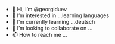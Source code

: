- 👋 Hi, I’m @georgiduev
- 👀 I’m interested in ...learning languages
- 🌱 I’m currently learning ...deutsch
- 💞️ I’m looking to collaborate on ...
- 📫 How to reach me ...

<!---
georgiduev/georgiduev is a ✨ special ✨ repository because its `README.md` (this file) appears on your GitHub profile.
You can click the Preview link to take a look at your changes.
--->
